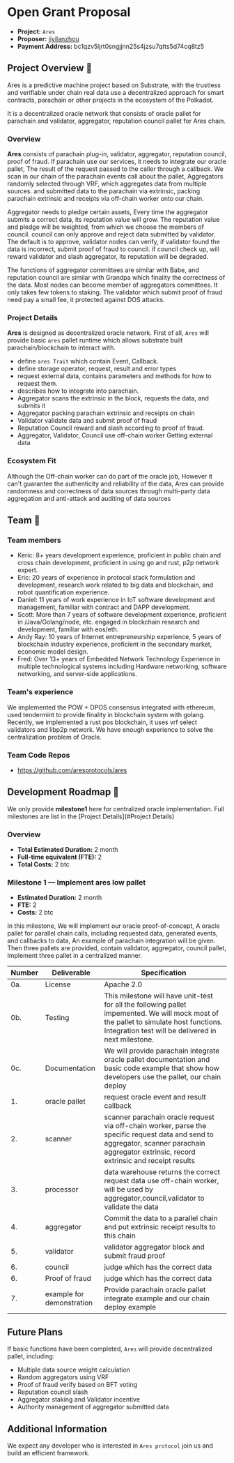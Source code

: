 # Open Grant Proposal

* **Project:** `Ares`
* **Proposer:** [jiyilanzhou](https://github.com/jiyilanzhou)
* **Payment Address:**  bc1qzv5ljrt0sngjjnn25s4jzsu7qtts5d74cq8tz5

## Project Overview :page_facing_up:

Ares is a predictive machine project based on Substrate, with the trustless and verifiable under chain real data use a decentralized approach for smart contracts, parachain or other projects in the ecosystem of the Polkadot.

It is a decentralized oracle network that consists of oracle pallet for parachain and validator, aggregator, reputation council pallet for Ares chain.

### Overview

**Ares** consists of parachain plug-in, validator, aggregator, reputation council, proof of fraud. If parachain use our services, it needs to integrate our oracle pallet, The result of the request passed to the caller through a callback. We scan in our chain of the parachain events call about the pallet, Aggregators randomly selected through VRF, which aggregates data from multiple sources.
and submitted data to the parachain via extrinsic, packing parachain extrinsic and receipts via off-chain worker onto our chain. 

Aggregator needs to pledge certain assets, Every time the aggregator submits a correct data, its reputation value will grow. The reputation value and pledge will be weighted, from which we choose the members of council. council can only approve and reject data submitted by validator. 
The default is to approve, validator nodes can verify, if validator found the data is incorrect, submit proof of fraud to council. if council check up, will reward validator and slash aggregator, its reputation will be degraded.

The functions of aggregator committees are similar with Babe, and reputation council are similar with Grandpa which finality the correctness of the data. Most nodes can become member of aggregators committees. It only takes few tokens to staking. The validator which submit proof of fraud need pay a small fee, it protected against DOS attacks.  

### Project Details

**Ares** is designed as decentralized oracle network. First of all, `Ares` will provide  basic `ares` pallet runtime which allows substrate built parachain/blockchain to interact with.

* define `ares Trait` which contain Event, Callback.
* define storage operator, request, result and error types
* request external data, contains parameters and methods for how to request them.
* describes how to integrate into parachain.
* Aggregator scans the extrinsic in the block, requests the data, and submits it
* Aggregator packing parachain extrinsic and receipts on chain
* Validator validate data and submit proof of fraud
* Reputation Council reward and slash according to proof of fraud.
* Aggregator, Validator, Council use off-chain worker Getting external data

### Ecosystem Fit

Although the Off-chain worker can do part of the oracle job, However it can't guarantee the authenticity and reliability of the data, Ares can provide randomness and correctness of data sources through multi-party data aggregation and anti-attack and auditing of data sources

## Team :busts_in_silhouette:

### Team members

* Keric: 8+ years development experience, proficient in public chain and cross chain development, proficient in using go and rust, p2p network expert.
* Eric: 20 years of experience in protocol stack formulation and development, research work related to big data and blockchain, and robot quantification experience.
* Daniel: 11 years of work experience in IoT software development and management, familiar with contract and DAPP development.
* Scott: More than 7 years of software development experience, proficient in /Java/Golang/node, etc. engaged in blockchain research and development, familiar with eos/eth.
* Andy Ray: 10 years of Internet entrepreneurship experience, 5 years of blockchain industry experience, proficient in the secondary market, economic model design.
* Fred: Over 13+ years of Embedded Network Technology Experience in multiple technological systems including Hardware networking, software networking, and server-side applications.

### Team's experience

We implemented the POW + DPOS consensus integrated with ethereum, used tendermint to provide finality in blockchain system with golang. Recently, we implemented a rust pos blockchain, it  uses vrf select validators and libp2p network. We have enough experience to solve the centralization problem of Oracle.                                                                                                                                                                                                                                           
### Team Code Repos
* https://github.com/aresprotocols/ares

## Development Roadmap :nut_and_bolt:

We only provide **milestone1**  here for centralized oracle implementation. Full milestones are list in the [Project Details](#Project Details)

### Overview
* **Total Estimated Duration:** 2 month
* **Full-time equivalent (FTE):**  2
* **Total Costs:** 2 btc

### Milestone 1  — Implement ares low pallet
* **Estimated Duration:** 2 month
* **FTE:**  2
* **Costs:** 2 btc

In this milestone, We will implement our oracle proof-of-concept, A oracle pallet for parallel chain calls, including requested data, generated events, and callbacks to data, An example of parachain integration will be given.
Then three pallets are provided, contain validator, aggregator, council pallet, Implement three pallet in a centralized manner.

| Number | Deliverable | Specification |
| ------------- | ------------- | ------------- |
| 0a. | License | Apache 2.0 |
| 0b. | Testing | This milestone will have unit-test for all the following pallet impemented. We will mock most of the pallet to simulate host functions. Integration test will be delivered in next milestone. |
| 0c. | Documentation | We will provide parachain integrate oracle pallet documentation and  basic code example that show how developers use the pallet, our chain deploy  |
| 1. | oracle pallet | request oracle event and result callback |
| 2. | scanner | scanner parachain oracle request via off-chain worker, parse the specific request data and send to aggregator, scanner parachain aggregator extrinsic, record extrinsic and receipt results |
| 3. | processor | data warehouse returns the correct request data use off-chain worker, will be used by aggregator,council,validator to validate the data | 
| 4. | aggregator | Commit the data to a parallel chain and put extrinsic receipt results to this chain |
| 5. | validator | validator aggregator block and submit fraud proof  |
| 6. | council | judge which has the correct data |
| 6. | Proof of fraud | judge which has the correct data |
| 7. | example for demonstration | Provide  parachain oracle pallet integrate example and our chain deploy example|

## Future Plans

If basic functions have been completed, `Ares` will provide decentralized pallet, including:

* Multiple data source weight calculation
* Random aggregators using VRF 
* Proof of fraud verify based on BFT voting
* Reputation council slash
* Aggregator staking and Validator incentive
* Authority management of aggregator submitted data

## Additional Information

We expect any developer who is interested in `Ares protocol` join us and build an efficient framework.
